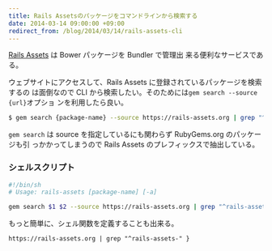 ```yaml
---
title: Rails Assetsのパッケージをコマンドラインから検索する
date: 2014-03-14 09:00:00 +09:00
redirect_from: /blog/2014/03/14/rails-assets-cli
---
```


[Rails Assets](https://rails-assets.org/) は Bower パッケージを Bundler で管理出
来る便利なサービスである。

ウェブサイトにアクセスして、Rails Assets に登録されているパッケージを検索するの
は面倒なので CLI から検索したい。そのためには`gem search --source {url}`オプショ
ンを利用したら良い。

```bash
$ gem search {package-name} --source https://rails-assets.org | grep "^rails-assets-"
```

`gem search` は source を指定しているにも関わらず RubyGems.org のパッケージも引
っかかってしまうので Rails Assets のプレフィックスで抽出している。

### シェルスクリプト

```bash:rails-assets.sh
#!/bin/sh
# Usage: rails-assets [package-name] [-a]

gem search $1 $2 --source https://rails-assets.org | grep "^rails-assets-"
```

もっと簡単に、シェル関数を定義することも出来る。

```bash:~/.zshrc rails-assets(){ gem search $1 $2 --source
https://rails-assets.org | grep "^rails-assets-" }

```

```
